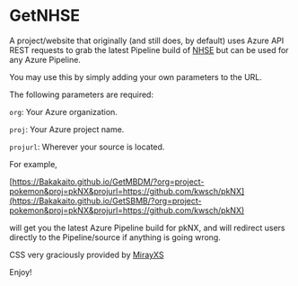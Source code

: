 # GetNHSE

A project/website that originally (and still does, by default) uses Azure API REST requests to grab the latest Pipeline build of [NHSE](https://github.com/kwsch/NHSE) but can be used for any Azure Pipeline.

You may use this by simply adding your own parameters to the URL.

The following parameters are required:

`org`: Your Azure organization.

`proj`: Your Azure project name.

`projurl`: Wherever your source is located.

For example, 

[https://Bakakaito.github.io/GetMBDM/?org=project-pokemon&proj=pkNX&projurl=https://github.com/kwsch/pkNX](https://Bakakaito.github.io/GetSBMB/?org=project-pokemon&proj=pkNX&projurl=https://github.com/kwsch/pkNX)

will get you the latest Azure Pipeline build for pkNX, and will redirect users directly to the Pipeline/source if anything is going wrong.

CSS very graciously provided by [MirayXS](https://github.com/MirayXS)

Enjoy!
